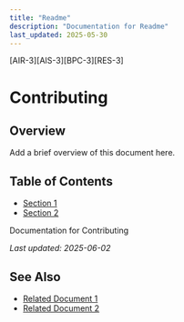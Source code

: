 ```yaml
---
title: "Readme"
description: "Documentation for Readme"
last_updated: 2025-05-30
---
```

[AIR-3][AIS-3][BPC-3][RES-3]


<!-- markdownlint-disable MD013 line-length -->

# Contributing

## Overview

Add a brief overview of this document here.

## Table of Contents

- [Section 1](#section-1)
- [Section 2](#section-2)


Documentation for Contributing

*Last updated: 2025-06-02*

## See Also

- [Related Document 1](../INSTALLATION.md)
- [Related Document 2](../INSTALLATION_REVIEW.md)
